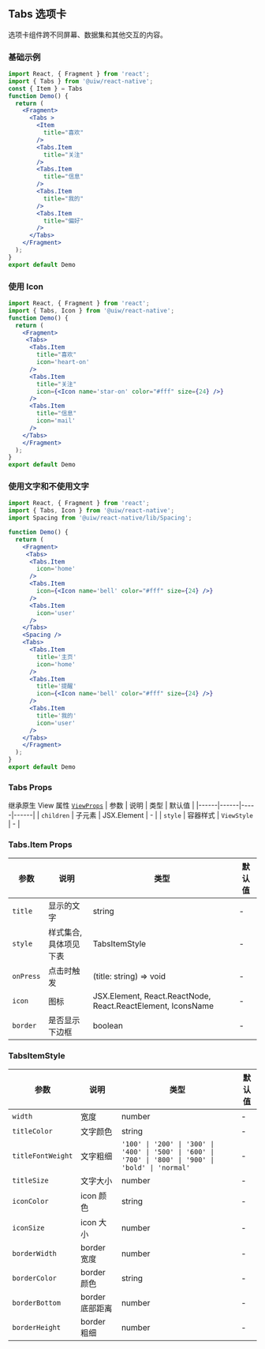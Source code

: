 Tabs 选项卡
---

选项卡组件跨不同屏幕、数据集和其他交互的内容。

<!-- ![](https://user-images.githubusercontent.com/57083007/146733908-4c795dc4-06cf-45cb-974e-cbbccff9732d.gif) -->
<!--rehype:style=zoom: 33%;float: right; margin-left: 15px;-->

### 基础示例

```jsx  mdx:preview
import React, { Fragment } from 'react';
import { Tabs } from '@uiw/react-native';
const { Item } = Tabs
function Demo() {
  return (
    <Fragment>
      <Tabs >
        <Item
          title="喜欢"
        />
        <Tabs.Item
          title="关注"
        />
        <Tabs.Item
          title="信息"
        />
        <Tabs.Item
          title="我的"
        />
        <Tabs.Item
          title="偏好"
        />
      </Tabs>
    </Fragment>
  );
}
export default Demo
```
### 使用 Icon

```jsx  mdx:preview
import React, { Fragment } from 'react';
import { Tabs, Icon } from '@uiw/react-native';
function Demo() {
  return (
    <Fragment>
     <Tabs>
      <Tabs.Item
        title="喜欢"
        icon='heart-on'
      />
      <Tabs.Item
        title="关注"
        icon={<Icon name='star-on' color="#fff" size={24} />}
      />
      <Tabs.Item
        title="信息"
        icon='mail'
      />
    </Tabs>
    </Fragment>
  );
}
export default Demo
```

### 使用文字和不使用文字

```jsx  mdx:preview
import React, { Fragment } from 'react';
import { Tabs, Icon } from '@uiw/react-native';
import Spacing from '@uiw/react-native/lib/Spacing';

function Demo() {
  return (
    <Fragment>
     <Tabs>
      <Tabs.Item
        icon='home'
      />
      <Tabs.Item
        icon={<Icon name='bell' color="#fff" size={24} />}
      />
      <Tabs.Item
        icon='user'
      />
    </Tabs>
    <Spacing />
    <Tabs>
      <Tabs.Item
        title='主页'
        icon='home'
      />
      <Tabs.Item
        title='提醒'
        icon={<Icon name='bell' color="#fff" size={24} />}
      />
      <Tabs.Item
        title='我的'
        icon='user'
      />
    </Tabs>
    </Fragment>
  );
}
export default Demo
```
### Tabs Props

继承原生 View 属性 [`ViewProps`](https://reactnative.dev/docs/view) 
| 参数 | 说明 | 类型 | 默认值 |
|------|------|-----|------|
| `children` | 子元素 | JSX.Element | - |
| `style` | 容器样式 | `ViewStyle` | - |

### Tabs.Item Props

| 参数 | 说明 | 类型 | 默认值 |
|------|------|-----|------|
| `title` | 显示的文字 | string | - |
| `style` | 样式集合,具体项见下表 | TabsItemStyle | - |
| `onPress` | 点击时触发 | (title: string) => void | - |
| `icon` | 图标 | JSX.Element, React.ReactNode, React.ReactElement, IconsName | - |
| `border` | 是否显示下边框 | boolean | - |

### TabsItemStyle
| 参数 | 说明 | 类型 | 默认值 |
|------|------|-----|------|
| `width` | 宽度 | number | - |
| `titleColor` | 文字颜色 | string | - |
| `titleFontWeight` | 文字粗细 |`'100' \| '200' \| '300' \| '400' \| '500' \| '600' \| '700' \| '800' \| '900' \| 'bold' \| 'normal'`| - |
| `titleSize` | 文字大小 | number | - |
| `iconColor` | icon 颜色 | string | - |
| `iconSize` | icon 大小 | number | - |
| `borderWidth` | border 宽度 | number | - |
| `borderColor` | border 颜色 | string | - |
| `borderBottom` | border 底部距离 | number | - |
| `borderHeight` | border 粗细 | number | - |



